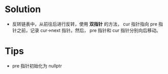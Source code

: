 # Solution
* 反转链表中，从前往后进行反转，使用 **双指针** 的方法， cur 指针指向 pre 指针之前，记录 cur->next 指针。然后， pre 指针和 cur 指针分别向后移动。
# Tips
* pre 指针初始化为 nullptr
